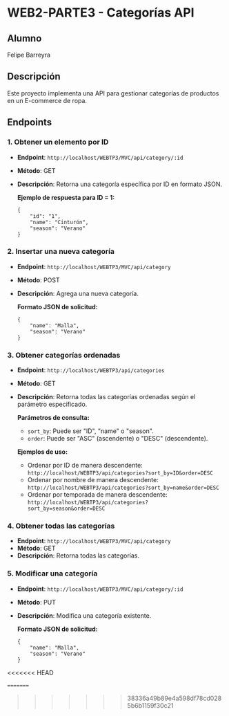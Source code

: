 # WEB2-PARTE3 - Categorías API

## Alumno
Felipe Barreyra

## Descripción
Este proyecto implementa una API para gestionar categorías de productos en un E-commerce de ropa.

## Endpoints

### 1. Obtener un elemento por ID
- **Endpoint**: `http://localhost/WEBTP3/MVC/api/category/:id`
- **Método**: GET
- **Descripción**: Retorna una categoría específica por ID en formato JSON.
  
  **Ejemplo de respuesta para ID = 1:**
  ```
  {
      "id": "1",
      "name": "Cinturón",
      "season": "Verano"
  }
  ```

### 2. Insertar una nueva categoría
- **Endpoint**: `http://localhost/WEBTP3/MVC/api/category`
- **Método**: POST
- **Descripción**: Agrega una nueva categoría.

  **Formato JSON de solicitud:**
  ```
  {
      "name": "Malla",
      "season": "Verano"
  }
  ```

### 3. Obtener categorías ordenadas
- **Endpoint**: `http://localhost/WEBTP3/api/categories`
- **Método**: GET
- **Descripción**: Retorna todas las categorías ordenadas según el parámetro especificado.

  **Parámetros de consulta:**
   - `sort_by`: Puede ser "ID", "name" o "season".
   - `order`: Puede ser "ASC" (ascendente) o "DESC" (descendente).

  **Ejemplos de uso:**
  - Ordenar por ID de manera descendente: `http://localhost/WEBTP3/api/categories?sort_by=ID&order=DESC`
  - Ordenar por nombre de manera descendente: `http://localhost/WEBTP3/api/categories?sort_by=name&order=DESC`
  - Ordenar por temporada de manera descendente: `http://localhost/WEBTP3/api/categories?sort_by=season&order=DESC`

### 4. Obtener todas las categorías
- **Endpoint**: `http://localhost/WEBTP3/MVC/api/category`
- **Método**: GET
- **Descripción**: Retorna todas las categorías.

### 5. Modificar una categoría
- **Endpoint**: `http://localhost/WEBTP3/MVC/api/category/:id`
- **Método**: PUT
- **Descripción**: Modifica una categoría existente.

  **Formato JSON de solicitud:**
  ```
  {
      "name": "Malla",
      "season": "Verano"
  }
<<<<<<< HEAD
  ```
=======
  ```
>>>>>>> 38336a49b89e4a598df78cd0285b6b1159f30c21
